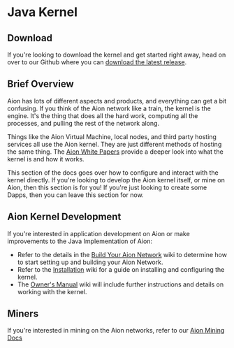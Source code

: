 # Java Kernel

## Download

If you're looking to download the kernel and get started right away, head on over to our Github where you can [download the latest release](https://github.com/aionnetwork/aion/releases).

## Brief Overview

Aion has lots of different aspects and products, and everything can get a bit confusing. If you think of the Aion network like a train, the kernel is the engine. It's the thing that does all the hard work, computing all the processes, and pulling the rest of the network along.

Things like the Aion Virtual Machine, local nodes, and third party hosting services all use the Aion kernel. They are just different methods of hosting the same thing. The [Aion White Papers](https://aion.network/developers/#whitepapers) provide a deeper look into what the kernel is and how it works.

This section of the docs goes over how to configure and interact with the kernel directly. If you're looking to develop the Aion kernel itself, or mine on Aion, then this section is for you! If you're just looking to create some Dapps, then you can leave this section for now.

## Aion Kernel Development

If you're interested in application development on Aion or make improvements to the Java Implementation of Aion:

- Refer to the details in the [Build Your Aion Network](/docs/native-node-1#section-build-your-own) wiki to determine how to start setting up and building your Aion Network.
- Refer to the [Installation](https://github.com/aionnetwork/aion/wiki/Installation) wiki for a guide on installing and configuring the kernel.
- The [Owner's Manual](https://github.com/aionnetwork/aion/wiki/Aion-Owner's-Manual) wiki will include further instructions and details on working with the kernel.

## Miners

If you're interested in mining on the Aion networks, refer to our [Aion Mining Docs](/extra/mining)
